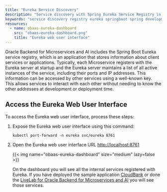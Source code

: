 ```yaml
---
title: "Eureka Service Discovery"
description: "Service discovery with Spring Eureka Service Registry in Oracle Backend for Microservices and AI"
keywords: "service discovery registry eureka springboot spring development microservices oracle backend"
resources:
  - name: obaas-eureka-dashboard
    src: "obaas-eureka-dashboard.png"
    title: "Eureka web user interface"
---
```


Oracle Backend for Microservices and AI includes the Spring Boot Eureka service registry, which is an application that stores information about client services or applications. Typically, each Microservice registers with the Eureka server at startup and the Eureka server maintains a list of all active instances of the service, including their ports and IP addresses. This information can be accessed by other services using a well-known key. This allows services to interact with each other without needing to know the other addresses at development or deployment time.

## Access the Eureka Web User Interface

To access the Eureka web user interface, process these steps:

1. Expose the Eureka web user interface using this command:

    ```shell
    kubectl port-forward -n eureka svc/eureka 8761
    ```

1. Open the Eureka web user interface URL <http://localhost:8761>

    <!-- spellchecker-disable -->
    {{< img name="obaas-eureka-dashboard" size="medium" lazy=false >}}
    <!-- spellchecker-enable -->

    On the dashboard you will see all the internal services registered with Eureka. If you have deployed the sample application [CloudBank](https://github.com/oracle/microservices-datadriven/tree/main/cloudbank-v32) or done the [LiveLab for Oracle Backend for Microservices and AI](http://bit.ly/CloudBankOnOBaaS) you will see those services.
